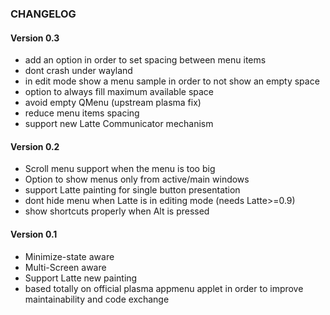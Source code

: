 ### CHANGELOG

#### Version 0.3

* add an option in order to set spacing between menu items
* dont crash under wayland
* in edit mode show a menu sample in order to not show an empty space
* option to always fill maximum available space
* avoid empty QMenu (upstream plasma fix)
* reduce menu items spacing
* support new Latte Communicator mechanism

#### Version 0.2

* Scroll menu support when the menu is too big
* Option to show menus only from active/main windows
* support Latte painting for single button presentation
* dont hide menu when Latte is in editing mode (needs Latte>=0.9)
* show shortcuts properly when Alt is pressed

#### Version 0.1

* Minimize-state aware
* Multi-Screen aware
* Support Latte new painting
* based totally on official plasma appmenu applet in order to improve maintainability and code exchange

